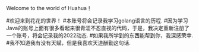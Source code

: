 Welcome to the world of Huahua！

<!---
This account will record my journey of learning golang.
--->

<!---
Because the Java learning account had a lot of immature code, I decided to register a new account, which will record my 2022 updates.
--->

<!---
I would be honored if I could help you with what I've learned.
--->

<!---
I don't know if I have talent, but I like the saying that god helps those who help themselves.
--->
 



#欢迎来到花花的世界！
#本账号将会记录我学习golang语言的历程.
#因为学习Java的账号上面有很多看起来很青涩不忍直视的代码，于是，我决定重新注册了一个账号，将会记录我的2022动态.
#如果我所学到的东西能帮到你，我深感荣幸.
#我不知道我有没有天赋，但是我喜欢天道酬勤这句话.

